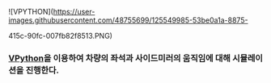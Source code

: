  ![VPYTHON](https://user-images.githubusercontent.com/48755699/125549985-53be0a1a-8875-

415c-90fc-007fb82f8513.PNG)

### [VPython](https://vpython.org/)을 이용하여 차량의 좌석과 사이드미러의 움직임에 대해 시뮬레이션을 진행한다.
